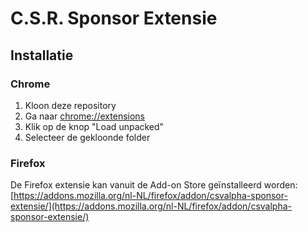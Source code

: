 # C.S.R. Sponsor Extensie

## Installatie
### Chrome
1. Kloon deze repository
2. Ga naar [chrome://extensions](chrome://extensions) 
3. Klik op de knop "Load unpacked"
4. Selecteer de gekloonde folder

### Firefox
De Firefox extensie kan vanuit de Add-on Store geïnstalleerd worden:
[https://addons.mozilla.org/nl-NL/firefox/addon/csvalpha-sponsor-extensie/](https://addons.mozilla.org/nl-NL/firefox/addon/csvalpha-sponsor-extensie/)